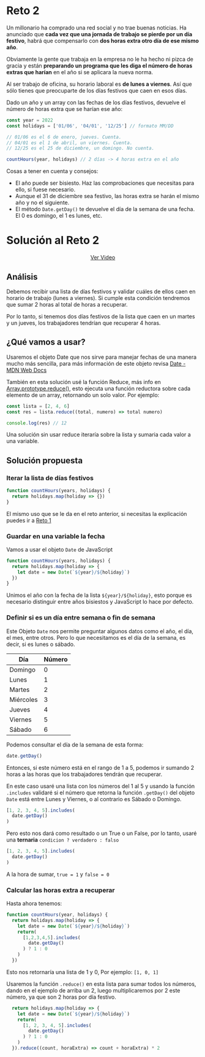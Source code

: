 # Reto 2

Un millonario ha comprado una red social y no trae buenas noticias. Ha anunciado que **cada vez que una jornada de trabajo se pierde por un día festivo**, habrá que compensarlo con **dos horas extra otro día de ese mismo año**.

Obviamente la gente que trabaja en la empresa no le ha hecho ni pizca de gracia y están **preparando un programa que les diga el número de horas extras que harían** en el año si se aplicara la nueva norma.

Al ser trabajo de oficina, su horario laboral es **de lunes a viernes**. Así que sólo tienes que preocuparte de los días festivos que caen en esos días.

Dado un año y un array con las fechas de los días festivos, devuelve el número de horas extra que se harían ese año:

```js
const year = 2022
const holidays = ['01/06', '04/01', '12/25'] // formato MM/DD

// 01/06 es el 6 de enero, jueves. Cuenta.
// 04/01 es el 1 de abril, un viernes. Cuenta.
// 12/25 es el 25 de diciembre, un domingo. No cuenta.

countHours(year, holidays) // 2 días -> 4 horas extra en el año
```

Cosas a tener en cuenta y consejos:

- El año puede ser bisiesto. Haz las comprobaciones que necesitas para ello, si fuese necesario.
- Aunque el 31 de diciembre sea festivo, las horas extra se harán el mismo año y no el siguiente.
- El método `Date.getDay()` te devuelve el día de la semana de una fecha. El 0 es domingo, el 1 es lunes, etc.

# Solución al Reto 2

<div align="center">
  <a href="https://youtu.be/ffPb7gMjaNE">Ver Video</a>
</div>

## Análisis

Debemos recibir una lista de días festivos y validar cuáles de ellos caen en horario de trabajo (lunes a viernes). Si cumple esta condición tendremos que sumar 2 horas al total de horas a recuperar.

Por lo tanto, si tenemos dos días festivos de la lista que caen en un martes y un jueves, los trabajadores tendrían que recuperar 4 horas.

## ¿Qué vamos a usar? 

Usaremos el objeto Date que nos sirve para manejar fechas de una manera mucho más sencilla, para más información de este objeto revisa [Date - MDN Web Docs](https://developer.mozilla.org/es/docs/Web/JavaScript/Reference/Global_Objects/Date)

También en esta solución usé la función Reduce, más info en [Array.prototype.reduce()](https://developer.mozilla.org/es/docs/Web/JavaScript/Reference/Global_Objects/Array/Reduce), esto ejecuta una función reductora sobre cada elemento de un array, retornando un solo valor. Por ejemplo:

```js
const lista = [2, 4, 6]
const res = lista.reduce((total, numero) => total numero)

console.log(res) // 12
```

Una solución sin usar reduce iteraría sobre la lista y sumaria cada valor a una variable.

## Solución propuesta

### Iterar la lista de días festivos

```js
function countHours(years, holidays) {
  return holidays.map(holiday => {})
}
```

El mismo uso que se le da en el reto anterior, si necesitas la explicación puedes ir a [Reto 1](https://github.com/Achalogy/advent-js-2022/tree/main/retos/reto1/README.me)

### Guardar en una variable la fecha

Vamos a usar el objeto `Date` de JavaScript

```js
function countHours(years, holidays) {
  return holidays.map(holiday => {
    let date = new Date(`${year}/${holiday}`)
  })
}
```

Unimos el año con la fecha de la lista `${year}/${holiday}`, esto porque es necesario distinguir entre años bisiestos y JavaScript lo hace por defecto.

### Definir si es un día entre semana o fin de semana

Este Objeto `Date` nos permite preguntar algunos datos como el año, el día, el mes, entre otros. Pero lo que necesitamos es el día de la semana, es decir, si es lunes o sábado.

| Día | Número |
| --- | ------ |
| Domingo | 0 |
| Lunes | 1 |
| Martes | 2 |
| Miércoles | 3 |
| Jueves | 4 |
| Viernes | 5 |
| Sábado | 6 |

Podemos consultar el día de la semana de esta forma:

```js
date.getDay()
```

Entonces, si este número está en el rango de 1 a 5, podemos ir sumando 2 horas a las horas que los trabajadores tendrán que recuperar.

En este caso usaré una lista con los números del 1 al 5 y usando la función `.includes` validaré si el número que retorna la función `.getDay()` del objeto `Date` está entre Lunes y Viernes, o al contrario es Sábado o Domingo.

```js
[1, 2, 3, 4, 5].includes(
  date.getDay()
)
```

Pero esto nos dará como resultado o un True o un False, por lo tanto, usaré una **ternaria** `condicion ? verdadero : falso`

```js
[1, 2, 3, 4, 5].includes(
  date.getDay()
)
```

A la hora de sumar, `true = 1` y `false = 0`

### Calcular las horas extra a recuperar

Hasta ahora tenemos:

```js
function countHours(year, holidays) {
  return holidays.map(holiday => {
    let date = new Date(`${year}/${holiday}`)
    return(
      [1,2,3,4,5].includes(
        date.getDay()
      ) ? 1 : 0
    )
  })
```

Esto nos retornaría una lista de 1 y 0, Por ejemplo: `[1, 0, 1]`

Usaremos la función `.reduce()` en esta lista para sumar todos los números, dando en el ejemplo de arriba un 2, luego multiplicaremos por 2 este número, ya que son 2 horas por día festivo.

```js
  return holidays.map(holiday => {
    let date = new Date(`${year}/${holiday}`)
    return(
      [1, 2, 3, 4, 5].includes(
        date.getDay()
      ) ? 1 : 0
    )
  }).reduce((count, horaExtra) => count + horaExtra) * 2
```

